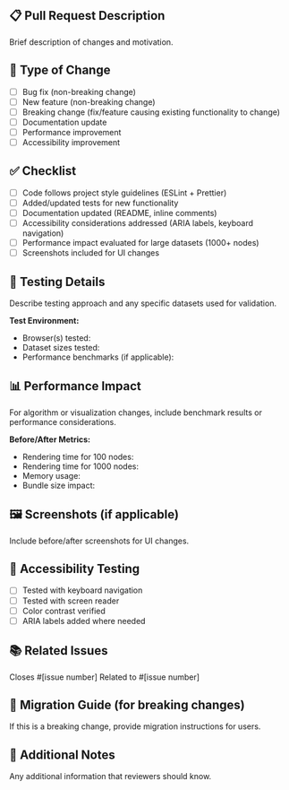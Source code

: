 ## 📋 Pull Request Description
Brief description of changes and motivation.

## 🧬 Type of Change
- [ ] Bug fix (non-breaking change)
- [ ] New feature (non-breaking change)  
- [ ] Breaking change (fix/feature causing existing functionality to change)
- [ ] Documentation update
- [ ] Performance improvement
- [ ] Accessibility improvement

## ✅ Checklist
- [ ] Code follows project style guidelines (ESLint + Prettier)
- [ ] Added/updated tests for new functionality
- [ ] Documentation updated (README, inline comments)
- [ ] Accessibility considerations addressed (ARIA labels, keyboard navigation)
- [ ] Performance impact evaluated for large datasets (1000+ nodes)
- [ ] Screenshots included for UI changes

## 🔬 Testing Details
Describe testing approach and any specific datasets used for validation.

**Test Environment:**
- Browser(s) tested: 
- Dataset sizes tested: 
- Performance benchmarks (if applicable):

## 📊 Performance Impact
For algorithm or visualization changes, include benchmark results or performance considerations.

**Before/After Metrics:**
- Rendering time for 100 nodes: 
- Rendering time for 1000 nodes: 
- Memory usage: 
- Bundle size impact: 

## 🖼️ Screenshots (if applicable)
Include before/after screenshots for UI changes.

## 🧪 Accessibility Testing
- [ ] Tested with keyboard navigation
- [ ] Tested with screen reader
- [ ] Color contrast verified
- [ ] ARIA labels added where needed

## 📚 Related Issues
Closes #[issue number]
Related to #[issue number]

## 🔄 Migration Guide (for breaking changes)
If this is a breaking change, provide migration instructions for users.

## 📝 Additional Notes
Any additional information that reviewers should know.

